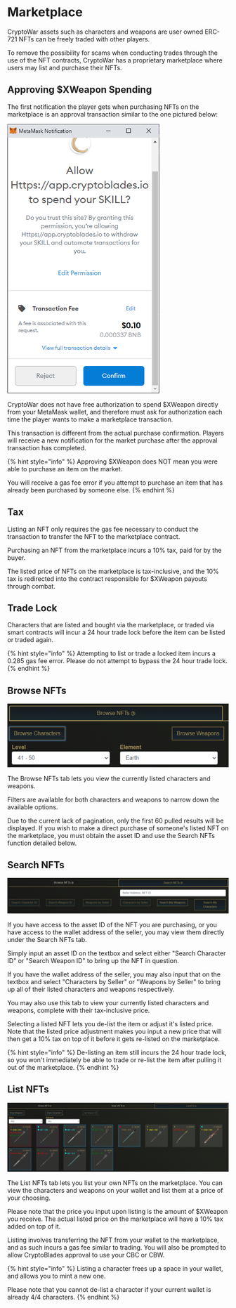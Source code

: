 # Marketplace

CryptoWar assets such as characters and weapons are user owned ERC-721 NFTs can be freely traded with other players.

To remove the possibility for scams when conducting trades through the use of the NFT contracts, CryptoWar has a proprietary marketplace where users may list and purchase their NFTs.

## Approving $XWeapon Spending

The first notification the player gets when purchasing NFTs on the marketplace is an approval transaction similar to the one pictured below:

![](../.gitbook/assets/allow-skill-spending.png)

CryptoWar does not have free authorization to spend $XWeapon directly from your MetaMask wallet, and therefore must ask for authorization each time the player wants to make a marketplace transaction.

This transaction is different from the actual purchase confirmation. Players will receive a new notification for the market purchase after the approval transaction has completed.

{% hint style="info" %}
Approving $XWeapon does NOT mean you were able to purchase an item on the market.

You will receive a gas fee error if you attempt to purchase an item that has already been purchased by someone else.
{% endhint %}

## Tax

Listing an NFT only requires the gas fee necessary to conduct the transaction to transfer the NFT to the marketplace contract.

Purchasing an NFT from the marketplace incurs a 10% tax, paid for by the buyer.

The listed price of NFTs on the marketplace is tax-inclusive, and the 10% tax is redirected into the contract responsible for $XWeapon payouts through combat.

## Trade Lock

Characters that are listed and bought via the marketplace, or traded via smart contracts will incur a 24 hour trade lock before the item can be listed or traded again.

{% hint style="info" %}
Attempting to list or trade a locked item incurs a 0.285 gas fee error. Please do not attempt to bypass the 24 hour trade lock.
{% endhint %}

## Browse NFTs

![](../.gitbook/assets/browse-nfts.png)

The Browse NFTs tab lets you view the currently listed characters and weapons.

Filters are available for both characters and weapons to narrow down the available options.

Due to the current lack of pagination, only the first 60 pulled results will be displayed. If you wish to make a direct purchase of someone's listed NFT on the marketplace, you must obtain the asset ID and use the Search NFTs function detailed below.

## Search NFTs

![](../.gitbook/assets/search-nfts.png)

If you have access to the asset ID of the NFT you are purchasing, or you have access to the wallet address of the seller, you may view them directly under the Search NFTs tab.

Simply input an asset ID on the textbox and select either "Search Character ID" or "Search Weapon ID" to bring up the NFT in question.

If you have the wallet address of the seller, you may also input that on the textbox and select "Characters by Seller" or "Weapons by Seller" to bring up all of their listed characters and weapons respectively.

You may also use this tab to view your currently listed characters and weapons, complete with their tax-inclusive price.

Selecting a listed NFT lets you de-list the item or adjust it's listed price. Note that the listed price adjustment makes you input a new price that will then get a 10% tax on top of it before it gets re-listed on the marketplace.

{% hint style="info" %}
De-listing an item still incurs the 24 hour trade lock, so you won't immediately be able to trade or re-list the item after pulling it out of the marketplace.
{% endhint %}

## List NFTs

![](../.gitbook/assets/list-nfts.png)

The List NFTs tab lets you list your own NFTs on the marketplace. You can view the characters and weapons on your wallet and list them at a price of your choosing.

Please note that the price you input upon listing is the amount of $XWeapon you receive. The actual listed price on the marketplace will have a 10% tax added on top of it.

Listing involves transferring the NFT from your wallet to the marketplace, and as such incurs a gas fee similar to trading. You will also be prompted to allow CryptoBlades approval to use your CBC or CBW.

{% hint style="info" %}
Listing a character frees up a space in your wallet, and allows you to mint a new one.

Please note that you cannot de-list a character if your current wallet is already 4/4 characters.
{% endhint %}

